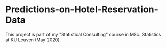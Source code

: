 # Predictions-on-Hotel-Reservation-Data
This project is part of my "Statistical Consulting" course in MSc. Statistics at KU Leuven (May 2020).
